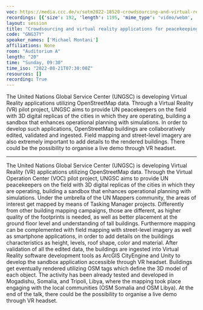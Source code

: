 ```yaml
---
voc: https://media.ccc.de/v/sotm2022-18520-crowdsourcing-and-virtual-reality-applications-for-peacekeeping-study-cases-in-mogadishu-and-tripoli
recordings: [{'size': 192, 'length': 1195, 'mime_type': 'video/webm', 'language': 'eng', 'filename': 'sotm2022-18520-eng-Crowdsourcing_and_virtual_reality_applications_for_peacekeeping_study_cases_in_Mogadishu_and_Tripoli_webm-hd.webm', 'state': 'new', 'folder': 'webm-hd', 'high_quality': True, 'width': 1920, 'height': 1080, 'updated_at': '2022-09-19T15:42:21.633+02:00', 'recording_url': 'https://cdn.media.ccc.de/events/sotm/2022/webm-hd/sotm2022-18520-eng-Crowdsourcing_and_virtual_reality_applications_for_peacekeeping_study_cases_in_Mogadishu_and_Tripoli_webm-hd.webm', 'url': 'https://api.media.ccc.de/public/recordings/61860', 'event_url': 'https://api.media.ccc.de/public/events/c146c865-5941-5a50-b317-39fbc7e34a70', 'conference_url': 'https://api.media.ccc.de/public/conferences/sotm2022'}, {'size': 70, 'length': 1195, 'mime_type': 'video/webm', 'language': 'eng', 'filename': 'sotm2022-18520-eng-Crowdsourcing_and_virtual_reality_applications_for_peacekeeping_study_cases_in_Mogadishu_and_Tripoli_webm-sd.webm', 'state': 'new', 'folder': 'webm-sd', 'high_quality': False, 'width': 720, 'height': 576, 'updated_at': '2022-09-19T15:24:05.259+02:00', 'recording_url': 'https://cdn.media.ccc.de/events/sotm/2022/webm-sd/sotm2022-18520-eng-Crowdsourcing_and_virtual_reality_applications_for_peacekeeping_study_cases_in_Mogadishu_and_Tripoli_webm-sd.webm', 'url': 'https://api.media.ccc.de/public/recordings/61852', 'event_url': 'https://api.media.ccc.de/public/events/c146c865-5941-5a50-b317-39fbc7e34a70', 'conference_url': 'https://api.media.ccc.de/public/conferences/sotm2022'}, {'size': 57, 'length': 1195, 'mime_type': 'video/mp4', 'language': 'eng', 'filename': 'sotm2022-18520-eng-Crowdsourcing_and_virtual_reality_applications_for_peacekeeping_study_cases_in_Mogadishu_and_Tripoli_sd.mp4', 'state': 'new', 'folder': 'h264-sd', 'high_quality': False, 'width': 720, 'height': 576, 'updated_at': '2022-09-19T15:10:47.807+02:00', 'recording_url': 'https://cdn.media.ccc.de/events/sotm/2022/h264-sd/sotm2022-18520-eng-Crowdsourcing_and_virtual_reality_applications_for_peacekeeping_study_cases_in_Mogadishu_and_Tripoli_sd.mp4', 'url': 'https://api.media.ccc.de/public/recordings/61846', 'event_url': 'https://api.media.ccc.de/public/events/c146c865-5941-5a50-b317-39fbc7e34a70', 'conference_url': 'https://api.media.ccc.de/public/conferences/sotm2022'}, {'size': 18, 'length': 1188, 'mime_type': 'audio/mpeg', 'language': 'eng', 'filename': 'sotm2022-18520-eng-Crowdsourcing_and_virtual_reality_applications_for_peacekeeping_study_cases_in_Mogadishu_and_Tripoli_mp3.mp3', 'state': 'new', 'folder': 'mp3', 'high_quality': False, 'width': 0, 'height': 0, 'updated_at': '2022-09-19T15:08:02.813+02:00', 'recording_url': 'https://cdn.media.ccc.de/events/sotm/2022/mp3/sotm2022-18520-eng-Crowdsourcing_and_virtual_reality_applications_for_peacekeeping_study_cases_in_Mogadishu_and_Tripoli_mp3.mp3', 'url': 'https://api.media.ccc.de/public/recordings/61844', 'event_url': 'https://api.media.ccc.de/public/events/c146c865-5941-5a50-b317-39fbc7e34a70', 'conference_url': 'https://api.media.ccc.de/public/conferences/sotm2022'}, {'size': 183, 'length': 1195, 'mime_type': 'video/mp4', 'language': 'eng', 'filename': 'sotm2022-18520-eng-Crowdsourcing_and_virtual_reality_applications_for_peacekeeping_study_cases_in_Mogadishu_and_Tripoli_hd.mp4', 'state': 'new', 'folder': 'h264-hd', 'high_quality': True, 'width': 1920, 'height': 1080, 'updated_at': '2022-09-19T15:04:45.146+02:00', 'recording_url': 'https://cdn.media.ccc.de/events/sotm/2022/h264-hd/sotm2022-18520-eng-Crowdsourcing_and_virtual_reality_applications_for_peacekeeping_study_cases_in_Mogadishu_and_Tripoli_hd.mp4', 'url': 'https://api.media.ccc.de/public/recordings/61842', 'event_url': 'https://api.media.ccc.de/public/events/c146c865-5941-5a50-b317-39fbc7e34a70', 'conference_url': 'https://api.media.ccc.de/public/conferences/sotm2022'}]
layout: session
title: "Crowdsourcing and virtual reality applications for peacekeeping: study cases in Mogadishu and Tripoli"
code: "GNG37Y"
speaker_names: ['Michael Montani']
affiliations: None
room: "Auditorium A"
length: "20"
time: "Sunday, 09:30"
time_iso: "2022-08-21T07:30:00Z"
resources: []
recording: True
---
```


The United Nations Global Service Center (UNGSC) is developing Virtual Reality applications utilizing OpenStreetMap data. Through a Virtual Reality (VR) pilot project, UNGSC aims to provide UN peacekeepers on the field with 3D digital replicas of the cities in which they are operating, building a sandbox that enhances operational planning with simulations. In order to develop such applications, OpenStreetMap buildings are collaboratively edited, validated and ingested. Field mapping and street-level imagery are also extremely important to add details to the rendered buildings. There could be the possibility to organise a live demo through VR headset.

<hr>

The United Nations Global Service Center (UNGSC) is developing Virtual Reality (VR) applications utilizing OpenStreetMap data. Through the Virtual Operation Center (VOC) pilot project, UNGSC aims to provide UN peacekeepers on the field with 3D digital replicas of the cities in which they are operating, building a sandbox that enhances operational planning with simulations.
Under the umbrella of the UN Mappers community, the areas of interest get mapped by means of Tasking Manager projects. Differently from other building mapping campaigns, those are different, as higher quality of the footprints is needed, as well as better placement at the ground floor level and understanding of tall buildings. Furthermore mapping can be complemented with field mapping with street-level imagery as well as smartphone applications, in order to add details on the buildings characteristics as height, levels, roof shape, color and material.
After validation of all the edited data, the buildings are ingested into Virtual Reality software development tools as ArcGIS CityEngine and Unity to develop the sandbox application accessible through VR headset. Buildings get eventually rendered utilizing OSM tags which define the 3D model of each object.
The activity has been already tested and developed in Mogadishu, Somalia, and Tripoli, Libya, where the mapping took place engaging with the local communities (OSM Somalia and OSM Libya). At the end of the talk, there could be the possibility to organise a live demo through VR headset.

